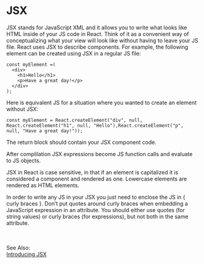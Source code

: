 # JSX
JSX stands for JavaScript XML and it allows you to write what looks like HTML inside of your JS code in React. Think of it as a convenient way of conceptualizing what your view will look like without having to leave your JS file. React uses JSX to describe components. For example, the following element can be created using JSX in a regular JS file:
```JS
const myElement =(
  <div>
    <h1>Hello</h1>
    <p>Have a great day!</p>
  </div>
);
```

Here is equivalent JS for a situation where you wanted to create an element without JSX:
```JS
const myElement = React.createElement("div", null, React.createElement("h1", null, "Hello"),React.createElement("p", null, "Have a great day!"));
```


The return block should contain your JSX component code.  
  
After complilation JSX expressions become JS function calls  and evaluate to JS objects.  
  
JSX in React is case sensitive, in that if an element is capitalized it is considered a component and rendered as one. Lowercase elements are rendered as HTML elements.
  
In order to write any JS in your JSX you just need to enclose the JS in { curly braces }. Don’t put quotes around curly braces when embedding a JavaScript expression in an attribute. You should either use quotes (for string values) or curly braces (for expressions), but not both in the same attribute.



<BR><BR>See Also:  
[Introducing JSX](https://reactjs.org/docs/introducing-jsx.html)
